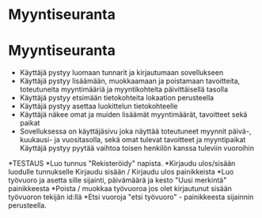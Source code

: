 # Myyntiseuranta
# Myyntiseuranta

* Käyttäjä pystyy luomaan tunnarit ja kirjautumaan sovellukseen
* Käyttäjä pystyy lisäämään, muokkaamaan ja poistamaan tavoitteita, toteutuneita myyntimääriä ja myyntikohteita päivittäisellä tasolla
* Käyttäjä pystyy etsimään tietokohteita lokaation perusteella
* Käyttäjä pystyy asettaa luokittelun tietokohteelle
* Käyttäjä näkee omat ja muiden lisäämät myyntimäärät, tavoitteet sekä paikat
* Sovelluksessa on käyttäjäsivu joka näyttää toteutuneet myynnit päivä-, kuukausi- ja vuositasolla, sekä omat tulevat tavoitteet ja myyntipaikat
 Käyttäjä pystyy pyytää vaihtoa toisen henkilön kanssa tuleviin vuoroihin


*TESTAUS
*Luo tunnus "Rekisteröidy" napista.
*Kirjaudu ulos/sisään luodulle tunnukselle Kirjaudu sisään / Kirjaudu ulos painikkeista
*Luo työvuoro ja asetta sille sijainti, päivämäärä ja kesto "Uusi merkintä" painikkeesta
*Poista / muokkaa työvuoroa jos olet kirjautunut sisään työvuoron tekijän id:llä
*Etsi vuoroja "etsi työvuoro" - painikkeesta sijainnin perusteella.